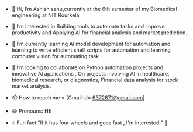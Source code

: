 - 👋 Hi, I’m Ashish sahu,currently at the 6th semester of my Biomedical engineering  at NIT Rourkela
- 👀 I’m interested  in Building tools to automate tasks and improve  productivity and  Applying AI for financial analysis and  market prediction.
- 🌱 I’m currently learning  AI model development for automation  and learning to write  efficient shell scripts  for automation and learning  computer vision for automating task

- 💞️ I’m looking to collaborate on Python automation projects and innovative  AI applications , On projects involving AI in healthcare, biomedical research, or  diagnostics, Financial data analysis for stock market analysis.


- 📫 How to reach me = [Gmail id= 6372671@gmail.com] 
- 😄 Pronouns: HE
- ⚡ Fun fact:"If it has four wheels and goes fast , I'm interested!"  🚗

<!---
Ashish-s2/Ashish-s2 is a ✨ special ✨  repository  because its `README.md`  (this file) appears on your GitHub profile.
You can click the Preview link to take a look at your changes.
--->
